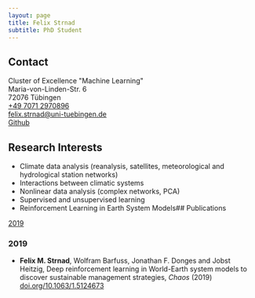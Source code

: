 ```yaml
---
layout: page
title: Felix Strnad
subtitle: PhD Student
---
```


## Contact

Cluster of Excellence "Machine Learning"  
Maria-von-Linden-Str. 6  
72076 Tübingen  
[+49 7071 2970896](tel:+4970712970896)  
[felix.strnad@uni-tuebingen.de](mailto:felix.strnad@uni-tuebingen.de)  
[Github](https://github.com/fstrnad)


## Research Interests

+ Climate data analysis (reanalysis, satellites, meteorological and
    hydrological station networks)
+ Interactions between climatic systems
+ Nonlinear data analysis (complex networks, PCA)
+ Supervised and unsupervised learning
+ Reinforcement Learning in Earth System Models## Publications

[2019](#2019) 

### 2019
+ **Felix M. Strnad**, Wolfram Barfuss, Jonathan F. Donges and Jobst Heitzig,
    Deep reinforcement learning in World-Earth system models to discover sustainable management strategies,
    _Chaos_
    (2019)
    [doi.org/10.1063/1.5124673](https://doi.org/10.1063/1.5124673)
